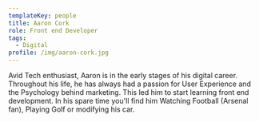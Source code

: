 ```yaml
---
templateKey: people
title: Aaron Cork
role: Front end Developer
tags:
  - Digital
profile: /img/aaron-cork.jpg
---
```

Avid Tech enthusiast, Aaron is in the early stages of his digital career. Throughout his life, he has always had a passion for User Experience and the Psychology behind marketing. This led him to start learning front end development. In his spare time you'll find him Watching Football (Arsenal fan), Playing Golf or modifying his car.
